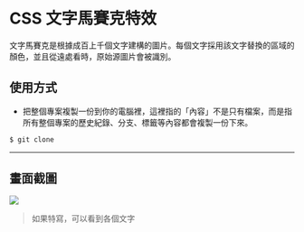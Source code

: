 # CSS 文字馬賽克特效

文字馬賽克是根據成百上千個文字建構的圖片。每個文字採用該文字替換的區域的顏色，並且從遠處看時，原始源圖片會被識別。

## 使用方式
- 把整個專案複製一份到你的電腦裡，這裡指的「內容」不是只有檔案，而是指所有整個專案的歷史紀錄、分支、標籤等內容都會複製一份下來。
```sh
$ git clone
```

----

## 畫面截圖
![](https://i.imgur.com/6bF1LL8.png)
> 如果特寫，可以看到各個文字